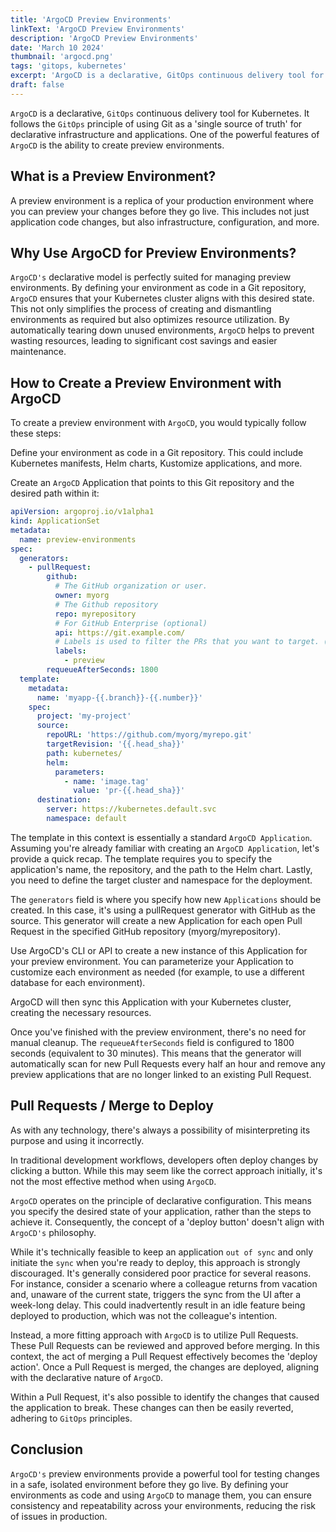 ```yaml
---
title: 'ArgoCD Preview Environments'
linkText: 'ArgoCD Preview Environments'
description: 'ArgoCD Preview Environments'
date: 'March 10 2024'
thumbnail: 'argocd.png'
tags: 'gitops, kubernetes'
excerpt: 'ArgoCD is a declarative, GitOps continuous delivery tool for Kubernetes.'
draft: false
---
```


`ArgoCD` is a declarative, `GitOps` continuous delivery tool for Kubernetes. It follows the `GitOps` principle of using Git as a 'single source of truth' for declarative infrastructure and applications. One of the powerful features of `ArgoCD` is the ability to create preview environments.

## What is a Preview Environment?

A preview environment is a replica of your production environment where you can preview your changes before they go live. This includes not just application code changes, but also infrastructure, configuration, and more.

## Why Use ArgoCD for Preview Environments?

`ArgoCD's` declarative model is perfectly suited for managing preview environments. By defining your environment as code in a Git repository, `ArgoCD` ensures that your Kubernetes cluster aligns with this desired state. This not only simplifies the process of creating and dismantling environments as required but also optimizes resource utilization. By automatically tearing down unused environments, `ArgoCD` helps to prevent wasting resources, leading to significant cost savings and easier maintenance.

## How to Create a Preview Environment with ArgoCD

To create a preview environment with `ArgoCD`, you would typically follow these steps:

Define your environment as code in a Git repository. This could include Kubernetes manifests, Helm charts, Kustomize applications, and more.

Create an `ArgoCD` Application that points to this Git repository and the desired path within it:

```yaml
apiVersion: argoproj.io/v1alpha1
kind: ApplicationSet
metadata:
  name: preview-environments
spec:
  generators:
    - pullRequest:
        github:
          # The GitHub organization or user.
          owner: myorg
          # The Github repository
          repo: myrepository
          # For GitHub Enterprise (optional)
          api: https://git.example.com/
          # Labels is used to filter the PRs that you want to target. (optional)
          labels:
            - preview
        requeueAfterSeconds: 1800
  template:
    metadata:
      name: 'myapp-{{.branch}}-{{.number}}'
    spec:
      project: 'my-project'
      source:
        repoURL: 'https://github.com/myorg/myrepo.git'
        targetRevision: '{{.head_sha}}'
        path: kubernetes/
        helm:
          parameters:
            - name: 'image.tag'
              value: 'pr-{{.head_sha}}'
      destination:
        server: https://kubernetes.default.svc
        namespace: default
```

The template in this context is essentially a standard `ArgoCD Application`. Assuming you're already familiar with creating an `ArgoCD Application`, let's provide a quick recap. The template requires you to specify the application's name, the repository, and the path to the Helm chart. Lastly, you need to define the target cluster and namespace for the deployment.

The `generators` field is where you specify how new `Applications` should be created. In this case, it's using a pullRequest generator with GitHub as the source. This generator will create a new Application for each open Pull Request in the specified GitHub repository (myorg/myrepository).

Use ArgoCD's CLI or API to create a new instance of this Application for your preview environment. You can parameterize your Application to customize each environment as needed (for example, to use a different database for each environment).

ArgoCD will then sync this Application with your Kubernetes cluster, creating the necessary resources.

Once you've finished with the preview environment, there's no need for manual cleanup. The `requeueAfterSeconds` field is configured to 1800 seconds (equivalent to 30 minutes). This means that the generator will automatically scan for new Pull Requests every half an hour and remove any preview applications that are no longer linked to an existing Pull Request.

## Pull Requests / Merge to Deploy

As with any technology, there's always a possibility of misinterpreting its purpose and using it incorrectly.

In traditional development workflows, developers often deploy changes by clicking a button. While this may seem like the correct approach initially, it's not the most effective method when using `ArgoCD`.

`ArgoCD` operates on the principle of declarative configuration. This means you specify the desired state of your application, rather than the steps to achieve it. Consequently, the concept of a 'deploy button' doesn't align with `ArgoCD's` philosophy.

While it's technically feasible to keep an application `out of sync` and only initiate the `sync` when you're ready to deploy, this approach is strongly discouraged. It's generally considered poor practice for several reasons. For instance, consider a scenario where a colleague returns from vacation and, unaware of the current state, triggers the sync from the UI after a week-long delay. This could inadvertently result in an idle feature being deployed to production, which was not the colleague's intention.

Instead, a more fitting approach with `ArgoCD` is to utilize Pull Requests. These Pull Requests can be reviewed and approved before merging. In this context, the act of merging a Pull Request effectively becomes the 'deploy action'. Once a Pull Request is merged, the changes are deployed, aligning with the declarative nature of `ArgoCD`.

Within a Pull Request, it's also possible to identify the changes that caused the application to break. These changes can then be easily reverted, adhering to `GitOps` principles.

## Conclusion

`ArgoCD's` preview environments provide a powerful tool for testing changes in a safe, isolated environment before they go live. By defining your environments as code and using `ArgoCD` to manage them, you can ensure consistency and repeatability across your environments, reducing the risk of issues in production.
